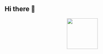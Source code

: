 ## Hi there 👋

<div id="header" align="center">
  <img src="[https://media.giphy.com/media/M9gbBd9nbDrOTu1Mqx/giphy.gif](https://media.giphy.com/media/ZRuKDS1t4peb6/giphy.gif?cid=ecf05e47qxfkx8q52t1mea07xstknifex4cpmw698kqhx4ee&ep=v1_gifs_search&rid=giphy.gif&ct=g)" width="100"/>
</div>

<!--
**Vadim-le/Vadim-le** is a ✨ _special_ ✨ repository because its `README.md` (this file) appears on your GitHub profile.

Here are some ideas to get you started:

- 🔭 I’m currently working on ...
- 🌱 I’m currently learning ...
- 👯 I’m looking to collaborate on ...
- 🤔 I’m looking for help with ...
- 💬 Ask me about ...
- 📫 How to reach me: ...
- 😄 Pronouns: ...
- ⚡ Fun fact: ...
-->
